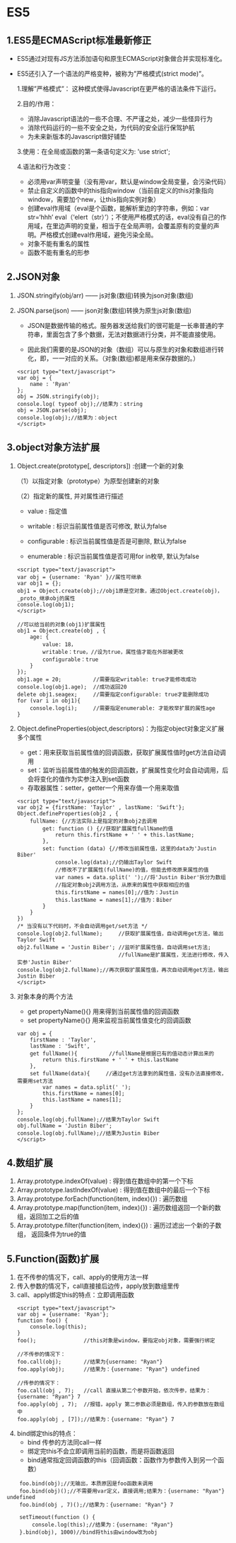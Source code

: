# ES5
## 1.ES5是ECMAScript标准最新修正
+ ES5通过对现有JS方法添加语句和原生ECMAScript对象做合并实现标准化。
+ ES5还引入了一个语法的严格变种，被称为”严格模式(strict mode)”。
    
    1.理解”严格模式”： 这种模式使得Javascript在更严格的语法条件下运行。
    
    2.目的/作用：
    - 消除Javascript语法的一些不合理、不严谨之处，减少一些怪异行为
    - 消除代码运行的一些不安全之处，为代码的安全运行保驾护航
    - 为未来新版本的Javascript做好铺垫

    3.使用：在全局或函数的第一条语句定义为: 'use strict';

    4.语法和行为改变：
    - 必须用var声明变量（没有用var，默认是window全局变量，会污染代码）
    - 禁止自定义的函数中的this指向window（当前自定义的this对象指向window，需要加个new，让this指向实例对象）
    - 创建eval作用域（eval是个函数，能解析里边的字符串，例如：var str=‘hhh’ eval（‘elert（str）’）；不使用严格模式的话，eval没有自己的作用域，在里边声明的变量，相当于在全局声明，会覆盖原有的变量的声明。严格模式创建eval作用域，避免污染全局。
    - 对象不能有重名的属性
    - 函数不能有重名的形参
## 2.JSON对象
1. JSON.stringify(obj/arr) —— js对象(数组)转换为json对象(数组)
2. JSON.parse(json) —— json对象(数组)转换为原生js对象(数组)

    - JSON是数据传输的格式。服务器发送给我们的很可能是一长串普通的字符串，里面包含了多个数据，无法对数据进行分类，并不能直接使用。

    - 因此我们需要的是JSON的对象（数组）可以与原生的对象和数组进行转化，即，一一对应的关系。（对象(数组)都是用来保存数据的。）
    ~~~ 
    <script type="text/javascript">
    var obj = {
        name : 'Ryan'
    };
    obj = JSON.stringify(obj);
    console.log( typeof obj);//结果为：string
    obj = JSON.parse(obj);
    console.log(obj);//结果为：object
    </script>
## 3.object对象方法扩展
1. Object.create(prototype[, descriptors]) :创建一个新的对象

    （1）以指定对象（prototype）为原型创建新的对象

    （2）指定新的属性, 并对属性进行描述

    - value : 指定值

    - writable : 标识当前属性值是否可修改, 默认为false

    - configurable : 标识当前属性值是否是可删除, 默认为false

    - enumerable : 标识当前属性值是否可用for in枚举, 默认为false
    ~~~
    <script type="text/javascript">
	var obj = {username: 'Ryan' }//属性可继承
	var obj1 = {};
	obj1 = Object.create(obj);//obj1原是空对象，通过Object.create(obj)，_proto_继承obj的属性
	console.log(obj1);
    </script>

    //可以给当前的对象(obj1)扩展属性
    obj1 = Object.create(obj , {
		age: {
			value: 18，
            writable：true，//设为true，属性值才能在外部被更改
            configurable：true
		}
	});
    obj1.age = 20;          //需要指定writable: true才能修改成功
    console.log(obj1.age);  //成功返回20
    delete obj1.seagex;     //需要指定configurable: true才能删除成功
    for (var i in obj1){
        console.log(i);     //需要指定enumerable: 才能枚举扩展的属性age
    }
2. Object.defineProperties(object,descriptors)：为指定object对象定义扩展多个属性
    - get：用来获取当前属性值的回调函数，获取扩展属性值时get方法自动调用
    - set：监听当前属性值的触发的回调函数，扩展属性变化时会自动调用，后会将变化的值作为实参注入到set函数
    - 存取器属性：setter，getter一个用来存值一个用来取值
    ~~~
    <script type="text/javascript">
	var obj2 = {firstName: 'Taylor' , lastName: 'Swift'};
	Object.defineProperties(obj2 , {
		fullName: {//方法实际上是指定的对象obj2去调用
			get: function () {//获取扩展属性fullName的值
				return this.firstName + ' ' + this.lastName;
			},
			set: function (data) {//修改当前属性值，这里的data为'Justin Biber'
				console.log(data);//仍输出Taylor Swift
				//修改不了扩展属性(fullName)的值，但能去修改原来属性的值
				var names = data.split(' ');//将'Justin Biber'拆分为数组
				//指定对象obj2调用方法，从原来的属性中获取相应的值
				this.firstName = names[0];//值为：Justin
				this.lastName = names[1];//值为：Biber
			}
		}
	})
    /* 当没有以下代码时，不会自动调用get/set方法 */
	console.log(obj2.fullName);     //获取扩展属性值，自动调用get方法，输出Taylor Swift
	obj2.fullName = 'Justin Biber'; //监听扩展属性值，自动调用set方法;
                                    //fullName是扩展属性，无法进行修改，传入实参'Justin Biber'
	console.log(obj2.fullName);//再次获取扩展属性值，再次自动调用get方法，输出Justin Biber
    </script>

 3. 对象本身的两个方法
    - get propertyName(){} 用来得到当前属性值的回调函数
    - set propertyName(){} 用来监视当前属性值变化的回调函数
    ~~~<script type='text/javascript'>
    var obj = {
        firstName : 'Taylor',
        lastName : 'Swift',
        get fullName(){          //fullName是根据已有的值动态计算出来的
            return this.firstName + ' ' + this.lastName
        },
        set fullName(data){     //通过get方法拿到的属性值，没有办法直接修改，需要用set方法
            var names = data.split(' ');
            this.firstName = names[0];
            this.lastName = names[1];
        }
    };
    console.log(obj.fullName);//结果为Taylor Swift
    obj.fullName = 'Justin Biber';
    console.log(obj.fullName);//结果为Justin Biber
    </script>
## 4.数组扩展
1. Array.prototype.indexOf(value) : 得到值在数组中的第一个下标
2. Array.prototype.lastIndexOf(value) : 得到值在数组中的最后一个下标
3. Array.prototype.forEach(function(item, index){}) : 遍历数组
4. Array.prototype.map(function(item, index){}) : 遍历数组返回一个新的数组，返回加工之后的值
5. Array.prototype.filter(function(item, index){}) : 遍历过滤出一个新的子数组， 返回条件为true的值
## 5.Function(函数)扩展
1. 在不传参的情况下，call、apply的使用方法一样
2. 传入参数的情况下，call直接接后边传，apply放到数组里传
3. call、apply绑定this的特点：立即调用函数
    ~~~
    <script type="text/javascript">
	var obj = {username: 'Ryan'};
	function foo() {
		console.log(this);
	}
	foo();               //this对象是window，要指定obj对象，需要强行绑定

    //不传参的情况下：
	foo.call(obj);       //结果为{username: "Ryan"}
    foo.apply(obj);      //结果为：{username: "Ryan"} undefined

    //传参的情况下：
	foo.call(obj , 7);   //call 直接从第二个参数开始，依次传参，结果为：{username: "Ryan"} 7
	foo.apply(obj , 7);  //报错，apply 第二参数必须是数组，传入的参数放在数组中
	foo.apply(obj , [7]);//结果为：{username: "Ryan"} 7
4. bind绑定this的特点：
    - bind 传参的方法同call一样
    - 绑定完this不会立即调用当前的函数，而是将函数返回
    - bind通常指定回调函数的this（回调函数：函数作为参数传入到另一个函数）
~~~
	foo.bind(obj);//无输出，本质原因是foo函数未调用
	foo.bind(obj)();//不需要用var定义，直接调用;结果为：{username: "Ryan"} undefined
	foo.bind(obj , 7)();//结果为：{username: "Ryan"} 7

	setTimeout(function () {
		console.log(this);//结果为：{username: "Ryan"}
	}.bind(obj), 1000)//bind将this由window改为obj
